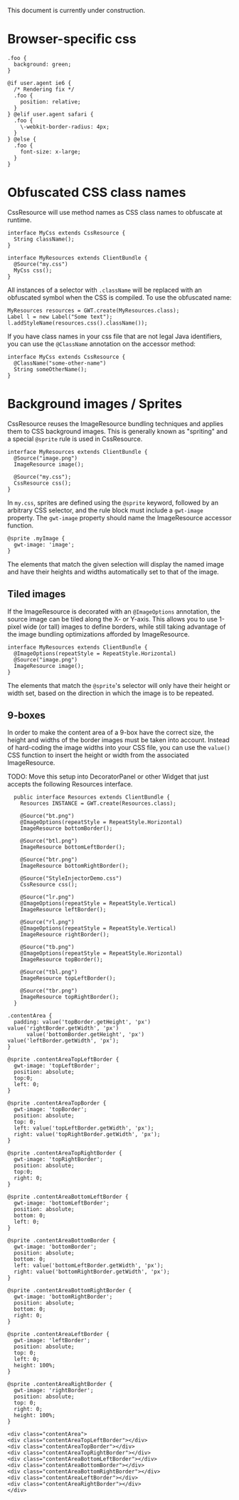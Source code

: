 This document is currently under construction.

# Browser-specific css

```
.foo {
  background: green;
}

@if user.agent ie6 {
  /* Rendering fix */
  .foo {
    position: relative;
  }
} @elif user.agent safari {
  .foo {
    \-webkit-border-radius: 4px;
  }
} @else {
  .foo {
    font-size: x-large;
  }
}
```

# Obfuscated CSS class names

CssResource will use method names as CSS class names to obfuscate at runtime.

```
interface MyCss extends CssResource {
  String className();
}

interface MyResources extends ClientBundle {
  @Source("my.css")
  MyCss css();
}
```

All instances of a selector with `.className` will be replaced with an obfuscated symbol when the CSS is compiled.  To use the obfuscated name:

```
MyResources resources = GWT.create(MyResources.class);
Label l = new Label("Some text");
l.addStyleName(resources.css().className());
```

If you have class names in your css file that are not legal Java identifiers, you can use the `@ClassName` annotation on the accessor method:
```
interface MyCss extends CssResource {
  @ClassName("some-other-name")
  String someOtherName();
}
```

# Background images / Sprites

CssResource reuses the ImageResource bundling techniques and applies them to CSS background images.  This is generally known as "spriting" and a special `@sprite` rule is used in CssResource.

```
interface MyResources extends ClientBundle {
  @Source("image.png")
  ImageResource image();

  @Source("my.css");
  CssResource css();
}
```

In `my.css`, sprites are defined using the `@sprite` keyword, followed by an arbitrary CSS selector, and the rule block must include a `gwt-image` property.  The `gwt-image` property should name the ImageResource accessor function.
```
@sprite .myImage {
  gwt-image: 'image';
}
```

The elements that match the given selection will display the named image and have their heights and widths automatically set to that of the image.

## Tiled images

If the ImageResource is decorated with an `@ImageOptions` annotation, the source image can be tiled along the X- or Y-axis.  This allows you to use 1-pixel wide (or tall) images to define borders, while still taking advantage of the image bundling optimizations afforded by ImageResource.

```
interface MyResources extends ClientBundle {
  @ImageOptions(repeatStyle = RepeatStyle.Horizontal)
  @Source("image.png")
  ImageResource image();
}
```

The elements that match the `@sprite`'s selector will only have their height or width set, based on the direction in which the image is to be repeated.

## 9-boxes

In order to make the content area of a 9-box have the correct size, the height and widths of the border images must be taken into account.  Instead of hard-coding the image widths into your CSS file, you can use the `value()` CSS function to insert the height or width from the associated ImageResource.

TODO: Move this setup into DecoratorPanel or other Widget that just accepts the following Resources interface.

```
  public interface Resources extends ClientBundle {
    Resources INSTANCE = GWT.create(Resources.class);

    @Source("bt.png")
    @ImageOptions(repeatStyle = RepeatStyle.Horizontal)
    ImageResource bottomBorder();

    @Source("btl.png")
    ImageResource bottomLeftBorder();

    @Source("btr.png")
    ImageResource bottomRightBorder();

    @Source("StyleInjectorDemo.css")
    CssResource css();

    @Source("lr.png")
    @ImageOptions(repeatStyle = RepeatStyle.Vertical)
    ImageResource leftBorder();

    @Source("rl.png")
    @ImageOptions(repeatStyle = RepeatStyle.Vertical)
    ImageResource rightBorder();

    @Source("tb.png")
    @ImageOptions(repeatStyle = RepeatStyle.Horizontal)
    ImageResource topBorder();

    @Source("tbl.png")
    ImageResource topLeftBorder();

    @Source("tbr.png")
    ImageResource topRightBorder();
  }
```

```
.contentArea {
  padding: value('topBorder.getHeight', 'px') value('rightBorder.getWidth', 'px')
      value('bottomBorder.getHeight', 'px') value('leftBorder.getWidth', 'px');
}

@sprite .contentAreaTopLeftBorder {
  gwt-image: 'topLeftBorder';
  position: absolute;
  top:0;
  left: 0;
}

@sprite .contentAreaTopBorder {
  gwt-image: 'topBorder';
  position: absolute;
  top: 0;
  left: value('topLeftBorder.getWidth', 'px');
  right: value('topRightBorder.getWidth', 'px');
}

@sprite .contentAreaTopRightBorder {
  gwt-image: 'topRightBorder';
  position: absolute;
  top:0;
  right: 0;
}

@sprite .contentAreaBottomLeftBorder {
  gwt-image: 'bottomLeftBorder';
  position: absolute;
  bottom: 0;
  left: 0;
}

@sprite .contentAreaBottomBorder {
  gwt-image: 'bottomBorder';
  position: absolute;
  bottom: 0;
  left: value('bottomLeftBorder.getWidth', 'px');
  right: value('bottomRightBorder.getWidth', 'px');
}

@sprite .contentAreaBottomRightBorder {
  gwt-image: 'bottomRightBorder';
  position: absolute;
  bottom: 0;
  right: 0;
}

@sprite .contentAreaLeftBorder {
  gwt-image: 'leftBorder';
  position: absolute;
  top: 0;
  left: 0;
  height: 100%;
}

@sprite .contentAreaRightBorder {
  gwt-image: 'rightBorder';
  position: absolute;
  top: 0;
  right: 0;
  height: 100%;
}
```
```
<div class="contentArea">
<div class="contentAreaTopLeftBorder"></div>
<div class="contentAreaTopBorder"></div>
<div class="contentAreaTopRightBorder"></div>
<div class="contentAreaBottomLeftBorder"></div>
<div class="contentAreaBottomBorder"></div>
<div class="contentAreaBottomRightBorder"></div>
<div class="contentAreaLeftBorder"></div>
<div class="contentAreaRightBorder"></div>
</div>
```